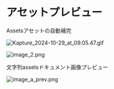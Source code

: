 # アセットプレビュー


Assetsアセットの自動補完


![Kapture_2024-10-29_at_09.05.47.gif](/images/Kapture_2024-10-29_at_09.05.47.gif)

![image_2.png](/images/image_2.png)


文字列assetsドキュメント画像プレビュー

![image_a_prev.png](/images/image_a_prev.png)
